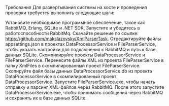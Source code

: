 Требования
Для развертывания системы на хосте и проведения проверки требуется выполнить следующие шаги:

Установите необходимое программное обеспечение, такое как RabbitMQ, Erlang, SQLite и .NET SDK.
Запустите и убедитесь в работоспособности RabbitMq.
Скачайте решение по ссылке: https://github.com/makslazovsky/XmlParserTask.
Отредактируйте файлы appsettings.json в проектах DataProcessorService и FileParserService, чтобы указать настройки для подключения к RabbitMQ и путь к базе данных SQLite.
Скомпилируйте проекты DataProcessorService и FileParserService.
Перенесите файлы XML из проекта FileParserService в папку XmlFiles в скомпилированный проект FileParserService.
Скопируйте файл базы данных DataProcessorService.db из проекта DataProcessorService в скомпилированный проект DataProcessorService.
Запустите FileParserService.exe, чтобы начать отправку и парсинг XML-файлов через RabbitMQ.
После этого запустите DataProcessorService.exe, чтобы принимать сообщения через RabbitMQ и сохранять их в базе данных SQLite.
